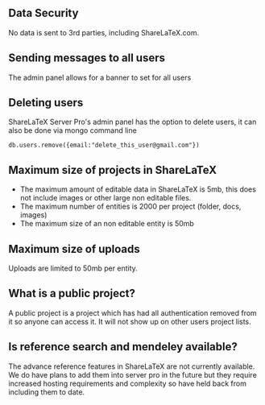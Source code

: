 ## Data Security
No data is sent to 3rd parties, including ShareLaTeX.com.

## Sending messages to all users
The admin panel allows for a banner to set for all users

## Deleting users
ShareLaTeX Server Pro's admin panel has the option to delete users, it can also be done via mongo command line

`db.users.remove({email:"delete_this_user@gmail.com"})`

## Maximum size of projects in ShareLaTeX
* The maximum amount of editable data in ShareLaTeX is 5mb, this does not include images or other large non editable files.
* The maximum number of entities is 2000 per project (folder, docs, images)
* The maximum size of an non editable entity is 50mb

## Maximum size of uploads
Uploads are limited to 50mb per entity.

## What is a public project?
A public project is a project which has had all authentication removed from it so anyone can access it. It will not show up on other users project lists.

## Is reference search and mendeley available?
The advance reference features  in ShareLaTeX are not currently available. We do have plans to add them into server pro in the future but they require increased hosting requirements and complexity so have held back from including them to date.